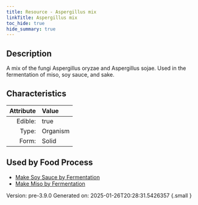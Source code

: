 ```yaml
---
title: Resource - Aspergillus mix
linkTitle: Aspergillus mix
toc_hide: true
hide_summary: true
---
```


## Description
&#10;&#9;&#9;A mix of the fungi Aspergillus oryzae and &#10;&#9;&#9;Aspergillus sojae. Used in the fermentation of miso, soy sauce, and sake.

## Characteristics

| Attribute      | Value |
|--------:|:------|
|Edible:|true|
|Type:|Organism|
|Form:|Solid|
 



    
## Used by Food Process

- [Make Soy Sauce by Fermentation](/docs/definitions/food/make-soy-sauce-by-fermentation)
- [Make Miso by Fermentation](/docs/definitions/food/make-miso-by-fermentation)


Version: pre-3.9.0 Generated on: 2025-01-26T20:28:31.5426357
{.small }
